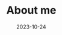 ---
title: 'About me'
date: 2023-10-24
type: landing

design:
  spacing: '5rem'

# Note: `username` refers to the user's folder name in `content/authors/`

# Page sections
sections:
- block: resume-event
  content:
    title: My life in a nutshell
    username: admin

---